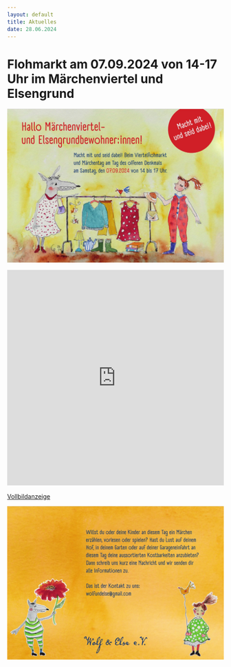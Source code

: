 ```yaml
---
layout: default
title: Aktuelles
date: 28.06.2024
---
```


# Flohmarkt am 07.09.2024 von 14-17 Uhr im Märchenviertel und Elsengrund

<span class="image main"><img src="images/Flohmarkt_Flyer_2024_1.jpg" alt="" /></span>

<iframe width="100%" height="500px" frameborder="0" allowfullscreen allow="geolocation" src="https://umap.openstreetmap.de/de/map/viertelflohmarkt_66688?scaleControl=false&miniMap=false&scrollWheelZoom=false&zoomControl=true&editMode=disabled&moreControl=true&searchControl=null&tilelayersControl=null&embedControl=null&datalayersControl=true&onLoadPanel=none&captionBar=false&captionMenus=true"></iframe><p><a href="https://umap.openstreetmap.de/de/map/viertelflohmarkt_66688?scaleControl=false&miniMap=false&scrollWheelZoom=true&zoomControl=true&editMode=disabled&moreControl=true&searchControl=null&tilelayersControl=null&embedControl=null&datalayersControl=true&onLoadPanel=none&captionBar=false&captionMenus=true">Vollbildanzeige</a></p>

<span class="image main"><img src="images/Flohmarkt_Flyer_2024_2.jpg" alt="" /></span>

